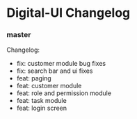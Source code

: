 # Digital-UI Changelog
<!--
  See Conventional Commits for formatting tips:
  https://www.conventionalcommits.org
-->

### master
	
Changelog:
 - fix: customer module bug fixes
 - fix: search bar and ui fixes
 - feat: paging
 - feat: customer module
 - feat: role and permission module
 - feat: task module
 - feat: login screen
